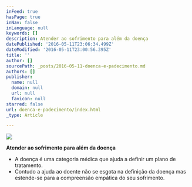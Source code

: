 ```yaml
---
inFeed: true
hasPage: true
inNav: false
inLanguage: null
keywords: []
description: Atender ao sofrimento para além da doença
datePublished: '2016-05-11T23:06:34.499Z'
dateModified: '2016-05-11T23:00:56.395Z'
title: ''
author: []
sourcePath: _posts/2016-05-11-doenca-e-padecimento.md
authors: []
publisher:
  name: null
  domain: null
  url: null
  favicon: null
starred: false
url: doenca-e-padecimento/index.html
_type: Article

---
```

![](https://the-grid-user-content.s3-us-west-2.amazonaws.com/c378df2d-5b0b-4a2d-8650-96af7f21292d.jpg)

**Atender ao sofrimento para além da doença**

* A doença é uma categoria médica que ajuda a definir um plano de tratamento. 
* Contudo a ajuda ao doente não se esgota na definição da doença mas estende-se para a compreensão empática do seu sofrimento.
